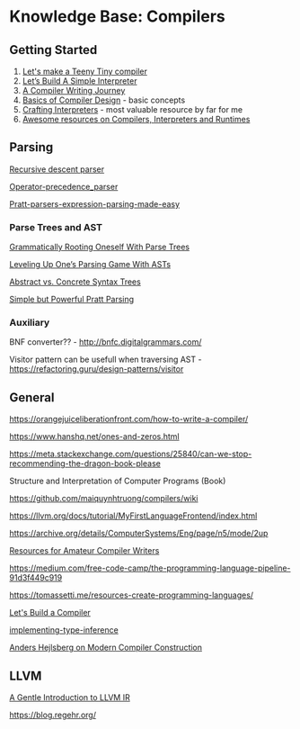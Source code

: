 # Knowledge Base: Compilers

## Getting Started
1. [Let's make a Teeny Tiny compiler](https://austinhenley.com/blog/teenytinycompiler1.html)
2. [Let’s Build A Simple Interpreter](https://ruslanspivak.com/lsbasi-part1/)
3. [ A Compiler Writing Journey ](https://github.com/DoctorWkt/acwj)
4. [Basics of Compiler Design](http://hjemmesider.diku.dk/~torbenm/Basics/) - basic concepts
5. [Crafting Interpreters](http://www.craftinginterpreters.com/) - most valuable resource by far for me
6. [Awesome resources on Compilers, Interpreters and Runtimes](https://github.com/aalhour/awesome-compilers)

## Parsing
[Recursive descent parser](https://en.wikipedia.org/wiki/Recursive_descent_parser)

[Operator-precedence_parser](https://en.wikipedia.org/wiki/Operator-precedence_parser)

[Pratt-parsers-expression-parsing-made-easy](https://journal.stuffwithstuff.com/2011/03/19/pratt-parsers-expression-parsing-made-easy/)

### Parse Trees and AST

[Grammatically Rooting Oneself With Parse Trees](https://medium.com/basecs/leveling-up-ones-parsing-game-with-asts-d7a6fc2400ff)

[Leveling Up One’s Parsing Game With ASTs](https://medium.com/basecs/leveling-up-ones-parsing-game-with-asts-d7a6fc2400ff)

[Abstract vs. Concrete Syntax Trees](https://eli.thegreenplace.net/2009/02/16/abstract-vs-concrete-syntax-trees)

[Simple but Powerful Pratt Parsing](https://matklad.github.io/2020/04/13/simple-but-powerful-pratt-parsing.html#Simple-but-Powerful-Pratt-Parsing)

### Auxiliary

BNF converter?? - http://bnfc.digitalgrammars.com/

Visitor pattern can be usefull when traversing AST - https://refactoring.guru/design-patterns/visitor

## General

https://orangejuiceliberationfront.com/how-to-write-a-compiler/

https://www.hanshq.net/ones-and-zeros.html

https://meta.stackexchange.com/questions/25840/can-we-stop-recommending-the-dragon-book-please

Structure and
Interpretation
of Computer
Programs (Book)

https://github.com/maiquynhtruong/compilers/wiki

https://llvm.org/docs/tutorial/MyFirstLanguageFrontend/index.html

https://archive.org/details/ComputerSystems/Eng/page/n5/mode/2up

[Resources for Amateur Compiler Writers](https://c9x.me/compile/bib/)

https://medium.com/free-code-camp/the-programming-language-pipeline-91d3f449c919

https://tomassetti.me/resources-create-programming-languages/

[Let's Build a Compiler](https://compilers.iecc.com/crenshaw/)

[implementing-type-inference](https://stackoverflow.com/questions/415532/implementing-type-inference)

[Anders Hejlsberg on Modern Compiler Construction](https://learn.microsoft.com/en-us/shows/seth-juarez/anders-hejlsberg-on-modern-compiler-construction)

## LLVM

[A Gentle Introduction to LLVM IR](https://mcyoung.xyz/2023/08/01/llvm-ir/)

https://blog.regehr.org/

